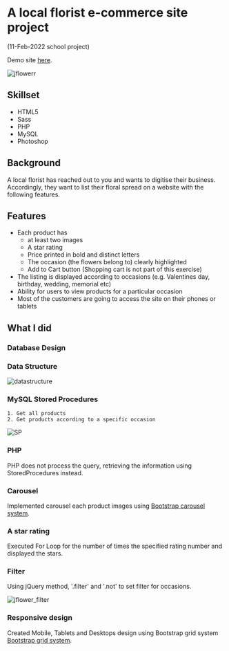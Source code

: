 # A local florist e-commerce site project

(11-Feb-2022 school project)

Demo site [here](https://jflower.yukayamamoto.me/).

![jflowerr](https://user-images.githubusercontent.com/84278263/182692169-a3a14dc7-42de-456b-be38-e0de39cd5ca6.gif)


## Skillset
- HTML5
- Sass
- PHP
- MySQL
- Photoshop



## Background
A local florist has reached out to you and wants to digitise their business. Accordingly, they want to list their floral spread on a website with the following features.


## Features
- Each product has
    - at least two images
    - A star rating
    - Price printed in bold and distinct letters
    - The occasion (the flowers belong to) clearly highlighted
    - Add to Cart button (Shopping cart is not part of this exercise)
- The listing is displayed according to occasions (e.g. Valentines day, birthday,
wedding, memorial etc)
- Ability for users to view products for a particular occasion
- Most of the customers are going to access the site on their phones or tablets

## What I did

### Database Design

### Data Structure
![datastructure](https://user-images.githubusercontent.com/84278263/182690921-7e5262a2-8796-422d-9d38-04f7ed6955a5.png)

### MySQL Stored Procedures
    1. Get all products
    2. Get products according to a specific occasion
    
![SP](https://user-images.githubusercontent.com/84278263/182687243-710afd1f-613e-4845-b3d0-26dfac463ce3.png)

### PHP
PHP does not process the query, retrieving the information using StoredProcedures instead.

### Carousel
Implemented carousel each product images using [Bootstrap carousel system](https://getbootstrap.com/docs/5.2/components/carousel/).

### A star rating
Executed For Loop for the number of times the specified rating number and displayed the stars.

### Filter
Using jQuery method, '.filter' and '.not' to set filter for occasions.

![jflower_filter](https://user-images.githubusercontent.com/84278263/182692227-c2d7e794-b20d-43d3-8e3d-f638bd4b7ee8.gif)

### Responsive design
Created Mobile, Tablets and Desktops design using Bootstrap grid system [Bootstrap grid system](https://getbootstrap.com/docs/5.0/layout/grid/).
